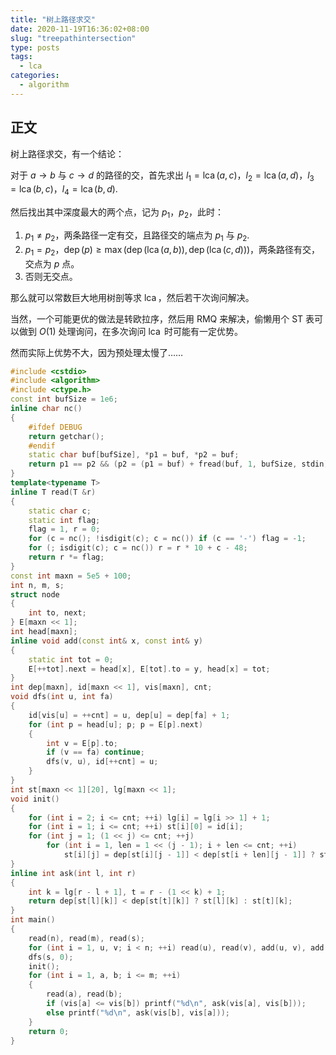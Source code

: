 ```yaml
---
title: "树上路径求交"
date: 2020-11-19T16:36:02+08:00
slug: "treepathintersection"
type: posts
tags:
  - lca
categories:
  - algorithm
---
```



## 正文

树上路径求交，有一个结论：

对于 $a \to b$ 与 $c \to d$ 的路径的交，首先求出 $l_1 = \operatorname{lca}(a,c)$，$l_2 = \operatorname{lca}(a,d)$，$l_3 = \operatorname{lca}(b,c)$，$l_4 = \operatorname{lca}(b,d)$.

然后找出其中深度最大的两个点，记为 $p_1$，$p_2$，此时：

1. $p_1 \neq p_2$，两条路径一定有交，且路径交的端点为 $p_1$ 与 $p_2$.
2. $p_1 = p_2$，$\operatorname{dep}(p) \ge \max(\operatorname{dep}(\operatorname{lca}(a,b)),\operatorname{dep}(\operatorname{lca}(c,d)))$，两条路径有交，交点为 $p$ 点。
3. 否则无交点。

那么就可以常数巨大地用树剖等求 $\operatorname{lca}$，然后若干次询问解决。

当然，一个可能更优的做法是转欧拉序，然后用 RMQ 来解决，偷懒用个 ST 表可以做到 $O(1)$ 处理询问，在多次询问 $\operatorname{lca}$ 时可能有一定优势。

然而实际上优势不大，因为预处理太慢了……

```cpp
#include <cstdio>
#include <algorithm>
#include <ctype.h>
const int bufSize = 1e6;
inline char nc()
{
    #ifdef DEBUG
    return getchar();
    #endif
    static char buf[bufSize], *p1 = buf, *p2 = buf;
    return p1 == p2 && (p2 = (p1 = buf) + fread(buf, 1, bufSize, stdin), p1 == p2) ? EOF : *p1++;
}
template<typename T>
inline T read(T &r)
{
    static char c;
    static int flag;
    flag = 1, r = 0;
    for (c = nc(); !isdigit(c); c = nc()) if (c == '-') flag = -1;
    for (; isdigit(c); c = nc()) r = r * 10 + c - 48;
    return r *= flag;
}
const int maxn = 5e5 + 100;
int n, m, s;
struct node
{
    int to, next;
} E[maxn << 1];
int head[maxn];
inline void add(const int& x, const int& y)
{
    static int tot = 0;
    E[++tot].next = head[x], E[tot].to = y, head[x] = tot;
}
int dep[maxn], id[maxn << 1], vis[maxn], cnt;
void dfs(int u, int fa)
{
    id[vis[u] = ++cnt] = u, dep[u] = dep[fa] + 1;
    for (int p = head[u]; p; p = E[p].next)
    {
        int v = E[p].to;
        if (v == fa) continue;
        dfs(v, u), id[++cnt] = u;
    }
}
int st[maxn << 1][20], lg[maxn << 1];
void init()
{
    for (int i = 2; i <= cnt; ++i) lg[i] = lg[i >> 1] + 1;
    for (int i = 1; i <= cnt; ++i) st[i][0] = id[i];
    for (int j = 1; (1 << j) <= cnt; ++j)
        for (int i = 1, len = 1 << (j - 1); i + len <= cnt; ++i)
            st[i][j] = dep[st[i][j - 1]] < dep[st[i + len][j - 1]] ? st[i][j - 1] : st[i + len][j - 1];
}
inline int ask(int l, int r)
{
    int k = lg[r - l + 1], t = r - (1 << k) + 1;
    return dep[st[l][k]] < dep[st[t][k]] ? st[l][k] : st[t][k];
}
int main()
{
    read(n), read(m), read(s);
    for (int i = 1, u, v; i < n; ++i) read(u), read(v), add(u, v), add(v, u);
    dfs(s, 0);
    init();
    for (int i = 1, a, b; i <= m; ++i)
    {
        read(a), read(b);
        if (vis[a] <= vis[b]) printf("%d\n", ask(vis[a], vis[b]));
        else printf("%d\n", ask(vis[b], vis[a]));
    }
    return 0;
}
```